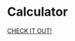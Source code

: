# Calculator

[CHECK IT OUT!](https://6304c8ebf1bcd4787def9703--leafy-brigadeiros-09a1f9.netlify.app/)
